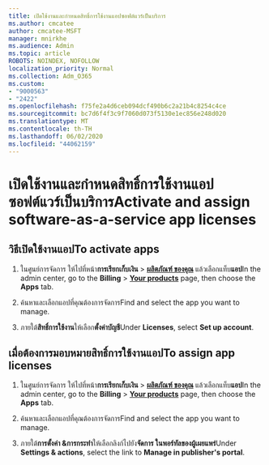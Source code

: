 ```yaml
---
title: เปิดใช้งานและกําหนดสิทธิ์การใช้งานแอปซอฟต์แวร์เป็นบริการ
ms.author: cmcatee
author: cmcatee-MSFT
manager: mnirkhe
ms.audience: Admin
ms.topic: article
ROBOTS: NOINDEX, NOFOLLOW
localization_priority: Normal
ms.collection: Adm_O365
ms.custom:
- "9000563"
- "2422"
ms.openlocfilehash: f75fe2a4d6ceb094dcf490b6c2a21b4c8254c4ce
ms.sourcegitcommit: bc7d6f4f3c9f7060d073f5130e1ec856e248d020
ms.translationtype: MT
ms.contentlocale: th-TH
ms.lasthandoff: 06/02/2020
ms.locfileid: "44062159"
---
```

# <a name="activate-and-assign-software-as-a-service-app-licenses"></a><span data-ttu-id="a913e-102">เปิดใช้งานและกําหนดสิทธิ์การใช้งานแอปซอฟต์แวร์เป็นบริการ</span><span class="sxs-lookup"><span data-stu-id="a913e-102">Activate and assign software-as-a-service app licenses</span></span> 

## <a name="to-activate-apps"></a><span data-ttu-id="a913e-103">วิธีเปิดใช้งานแอป</span><span class="sxs-lookup"><span data-stu-id="a913e-103">To activate apps</span></span>

1. <span data-ttu-id="a913e-104">ในศูนย์การจัดการ ให้ไปที่หน้า**การเรียกเก็บเงิน**  >  **[ผลิตภัณฑ์ ของคุณ](https://go.microsoft.com/fwlink/p/?linkid=842054)** แล้วเลือกแท็บ**แอป**</span><span class="sxs-lookup"><span data-stu-id="a913e-104">In the admin center, go to the **Billing** > **[Your products](https://go.microsoft.com/fwlink/p/?linkid=842054)** page, then choose the **Apps** tab.</span></span>

2. <span data-ttu-id="a913e-105">ค้นหาและเลือกแอปที่คุณต้องการจัดการ</span><span class="sxs-lookup"><span data-stu-id="a913e-105">Find and select the app you want to manage.</span></span>

3. <span data-ttu-id="a913e-106">ภายใต้**สิทธิ์การใช้งาน**ให้เลือก**ตั้งค่าบัญชี**</span><span class="sxs-lookup"><span data-stu-id="a913e-106">Under **Licenses**, select **Set up account**.</span></span>  

## <a name="to-assign-app-licenses"></a><span data-ttu-id="a913e-107">เมื่อต้องการมอบหมายสิทธิ์การใช้งานแอป</span><span class="sxs-lookup"><span data-stu-id="a913e-107">To assign app licenses</span></span>

1. <span data-ttu-id="a913e-108">ในศูนย์การจัดการ ให้ไปที่หน้า**การเรียกเก็บเงิน**  >  **[ผลิตภัณฑ์ ของคุณ](https://go.microsoft.com/fwlink/p/?linkid=842054)** แล้วเลือกแท็บ**แอป**</span><span class="sxs-lookup"><span data-stu-id="a913e-108">In the admin center, go to the **Billing** > **[Your products](https://go.microsoft.com/fwlink/p/?linkid=842054)** page, then choose the **Apps** tab.</span></span>

2. <span data-ttu-id="a913e-109">ค้นหาและเลือกแอปที่คุณต้องการจัดการ</span><span class="sxs-lookup"><span data-stu-id="a913e-109">Find and select the app you want to manage.</span></span>  

3. <span data-ttu-id="a913e-110">ภายใต้**การตั้งค่า &การกระทํา**ให้เลือกลิงก์ไปยัง**จัดการ ในพอร์ทัลของผู้เผยแพร่**</span><span class="sxs-lookup"><span data-stu-id="a913e-110">Under **Settings & actions**, select the link to **Manage in publisher's portal**.</span></span>